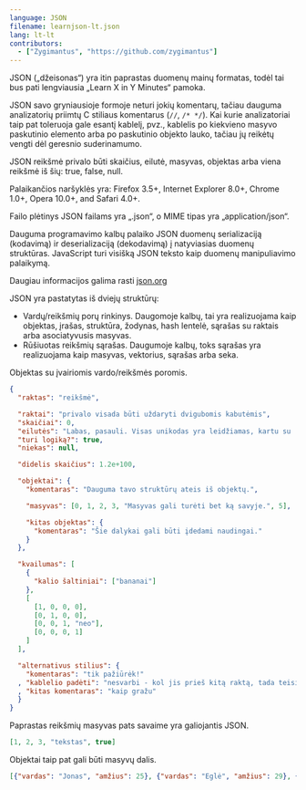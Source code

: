```yaml
---
language: JSON
filename: learnjson-lt.json
lang: lt-lt
contributors:
  - ["Zygimantus", "https://github.com/zygimantus"]
---
```


JSON („džeisonas“) yra itin paprastas duomenų mainų formatas, todėl tai bus pati lengviausia „Learn X in Y Minutes“ pamoka.

JSON savo gryniausioje formoje neturi jokių komentarų, tačiau dauguma analizatorių priimtų C stiliaus komentarus (`//`, `/* */`). Kai kurie analizatoriai taip pat toleruoja gale esantį kablelį, pvz., kablelis po kiekvieno masyvo paskutinio elemento arba po paskutinio objekto lauko, tačiau jų reikėtų vengti dėl geresnio suderinamumo.

JSON reikšmė privalo būti skaičius, eilutė, masyvas, objektas arba viena reikšmė iš šių: true, false, null.

Palaikančios naršyklės yra: Firefox 3.5+, Internet Explorer 8.0+, Chrome 1.0+, Opera 10.0+, and Safari 4.0+.

Failo plėtinys JSON failams yra „.json“, o MIME tipas yra „application/json“.

Dauguma programavimo kalbų palaiko JSON duomenų serializaciją (kodavimą) ir deserializaciją (dekodavimą) į natyviasias duomenų struktūras. JavaScript turi visišką JSON teksto kaip duomenų manipuliavimo palaikymą.

Daugiau informacijos galima rasti [json.org](http://www.json.org/)

JSON yra pastatytas iš dviejų struktūrų:

* Vardų/reikšmių porų rinkinys. Daugomoje kalbų, tai yra realizuojama kaip objektas, įrašas, struktūra, žodynas, hash lentelė, sąrašas su raktais arba asociatyvusis masyvas.
* Rūšiuotas reikšmių sąrašas. Daugumoje kalbų, toks sąrašas yra realizuojama kaip masyvas, vektorius, sąrašas arba seka.

Objektas su įvairiomis vardo/reikšmės poromis.

```json
{
  "raktas": "reikšmė",

  "raktai": "privalo visada būti uždaryti dvigubomis kabutėmis",
  "skaičiai": 0,
  "eilutės": "Labas, pasauli. Visas unikodas yra leidžiamas, kartu su  \"vengimu\".",
  "turi logiką?": true,
  "niekas": null,

  "didelis skaičius": 1.2e+100,

  "objektai": {
    "komentaras": "Dauguma tavo struktūrų ateis iš objektų.",

    "masyvas": [0, 1, 2, 3, "Masyvas gali turėti bet ką savyje.", 5],

    "kitas objektas": {
      "komentaras": "Šie dalykai gali būti įdedami naudingai."
    }
  },

  "kvailumas": [
    {
      "kalio šaltiniai": ["bananai"]
    },
    [
      [1, 0, 0, 0],
      [0, 1, 0, 0],
      [0, 0, 1, "neo"],
      [0, 0, 0, 1]
    ]
  ],

  "alternativus stilius": {
    "komentaras": "tik pažiūrėk!"
  , "kablelio padėti": "nesvarbi - kol jis prieš kitą raktą, tada teisingas"
  , "kitas komentaras": "kaip gražu"
  }
}
```

Paprastas reikšmių masyvas pats savaime yra galiojantis JSON.

```json
[1, 2, 3, "tekstas", true]
```

Objektai taip pat gali būti masyvų dalis.

```json
[{"vardas": "Jonas", "amžius": 25}, {"vardas": "Eglė", "amžius": 29}, {"vardas": "Petras", "amžius": 31}]
```
